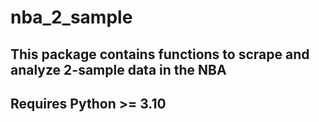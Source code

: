 # nba_2_sample
## This package contains functions to scrape and analyze 2-sample data in the NBA

## Requires Python >= 3.10
